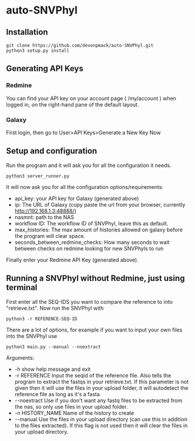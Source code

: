 # auto-SNVPhyl
## Installation
```console
git clone https://github.com/devonpmack/auto-SNVPhyl.git
python3 setup.py install
```
## Generating API Keys
### Redmine
You can find your API key on your account page ( /my/account ) when logged in, on the right-hand pane of the default layout.
### Galaxy
First login, then go to User>API Keys>Generate a New Key Now

## Setup and configuration
Run the program and it will ask you for all the configuration it needs.
```console
python3 server_runner.py
```
It will now ask you for all the configuration options/requirements:
- api_key: your API key for Galaxy (generated above)
- ip: The URL of Galaxy (copy paste the url from your browser, currently http://192.168.1.3:48888/)
- nasmnt: path to the NAS
- workflow ID: The workflow ID of SNVPhyl, leave this as default.
- max_histories: The max amount of histories allowed on galaxy before the program will clear space.
- seconds_between_redmine_checks: How many seconds to wait between checks on redmine looking for new SNVPhyls to run

Finally enter your Redmine API Key (generated above).

## Running a SNVPhyl without Redmine, just using terminal
First enter all the SEQ-IDS you want to compare the reference to into "retrieve.txt".
Now run the SNVPhyl with
```console
python3 -r REFERENCE-SEQ-ID
```
There are a lot of options, for example if you want to input your own files into the SNVPhyl use
```console
python3 main.py --manual --noextract
```
Arguments:
- -h show help message and exit
- -r REFERENCE Input the seqid of the reference file. Also tells the program to extract the fastqs in your retrieve.txt. If              this parameter is not given then it will use the files in your upload folder, it will autodetect the reference file as long as it's a fasta.
- --noextract Use if you don't want any fastq files to be extracted from the nas, so only use files in your upload folder.
- -n HISTORY_NAME Name of the history to create
- --manual Use the files in your upload directory (can use this in addition to the files extracted). If this flag is not used then it will clear the files in your upload directory.
